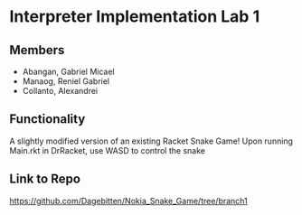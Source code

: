 # Interpreter Implementation Lab 1

## Members
- Abangan, Gabriel Micael
- Manaog, Reniel Gabriel 
- Collanto, Alexandrei

## Functionality
A slightly modified version of an existing Racket Snake Game!
Upon running Main.rkt in DrRacket, use WASD to control the snake

## Link to Repo

https://github.com/Dagebitten/Nokia_Snake_Game/tree/branch1
